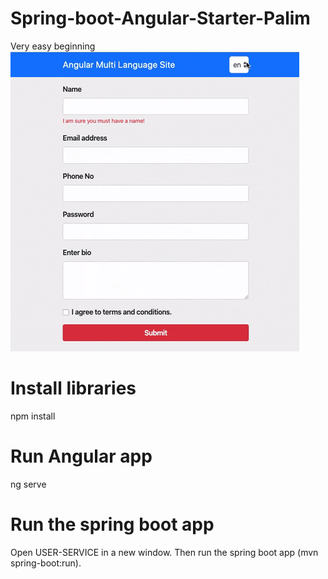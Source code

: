 # Spring-boot-Angular-Starter-Palim
Very easy beginning 
![alt text](https://github.com/myNameIsHamza/Spring-boot-Angular-Starter-Palim/blob/master/images/angular-i18n-8092-01.gif)
# Install libraries 
npm install
# Run Angular app
ng serve 
# Run the spring boot app
Open USER-SERVICE in a new window.
Then run the spring boot app (mvn spring-boot:run).
